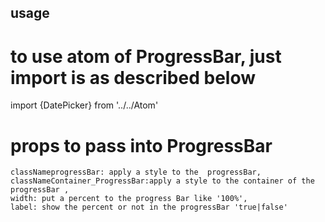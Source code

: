 ## usage

# to use atom of ProgressBar, just import is as described below

import {DatePicker} from '../../Atom'

# props to pass into ProgressBar

    classNameprogressBar: apply a style to the  progressBar,
    classNameContainer_ProgressBar:apply a style to the container of the progressBar ,
    width: put a percent to the progress Bar like '100%',
    label: show the percent or not in the progressBar 'true|false'

